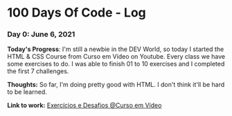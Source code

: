 # 100 Days Of Code - Log

### Day 0: June 6, 2021

**Today's Progress**: I'm still a newbie in the DEV World, so today I started the HTML & CSS Course from Curso em Vídeo on Youtube. Every class we have some exercises to do. I was able to finish 01 to 10 exercises and I completed the first 7 challenges.

**Thoughts:** So far, I'm doing pretty good with HTML. I don't think it'll be hard to be learned.

**Link to work:** [Exercícios e Desafios @Curso em Vídeo](https://github.com/fabrinanunes/curso-em-video-html-css)
